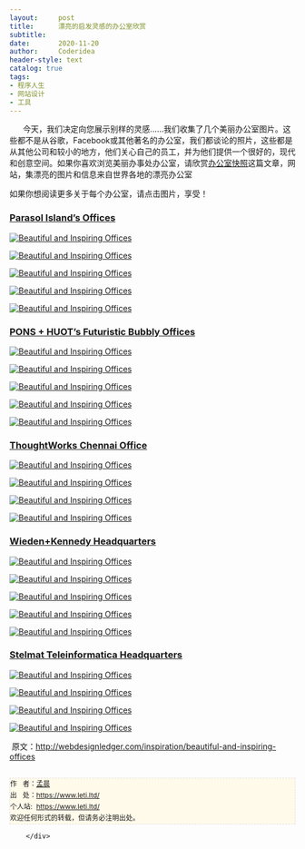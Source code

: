 ```yaml
---
layout:     post
title:      漂亮的启发灵感的办公室欣赏
subtitle:   
date:       2020-11-20
author:     Coderidea
header-style: text
catalog: true
tags:
- 程序人生
- 网站设计
- 工具
--- 
```

<div class="postBody">
			<div id="cnblogs_post_body" class="blogpost-body"><p><span><span>      今天，我们决定向您展示别样的灵感......我们收集了几个美丽办公室图片。</span><span>这些都不是从谷歌，Facebook或其他著名的办公室，我们都谈论的照片，这些都是从其他公司和较小的地方，他们关心自己的员工，并为他们提供一个很好的，现代和创意空间。</span><span>如果你喜欢浏览美丽办事处办公室，请欣赏</span></span><a href="http://www.officesnapshots.com/"><span><span>办公室快照</span></span></a><span><span>这篇文章，网站，集漂亮的图片和信息来自世界各地的漂亮办公室</span></span></p>
<p><span><span>如果你想阅读更多关于每个办公室，请点击图片，享受！</span></span></p>
<h3><a href="http://www.officesnapshots.com/2011/10/17/parasol-islands-offices/">Parasol Island’s Offices</a></h3>
<p><a href="http://www.officesnapshots.com/2011/10/17/parasol-islands-offices/"><img class="aligncenter size-full wp-image-3448" src="http://webdesignledger.com/wp-content/uploads/2011/11/offices01.jpg" alt="Beautiful and Inspiring Offices" /></a></p>
<p><a href="http://www.officesnapshots.com/2011/10/17/parasol-islands-offices/"><img class="aligncenter size-full wp-image-3448" src="http://webdesignledger.com/wp-content/uploads/2011/11/offices02.jpg" alt="Beautiful and Inspiring Offices" /></a></p>
<p><a href="http://www.officesnapshots.com/2011/10/17/parasol-islands-offices/"><img class="aligncenter size-full wp-image-3448" src="http://webdesignledger.com/wp-content/uploads/2011/11/offices03.jpg" alt="Beautiful and Inspiring Offices" /></a></p>
<p><a href="http://www.officesnapshots.com/2011/10/17/parasol-islands-offices/"><img class="aligncenter size-full wp-image-3448" src="http://webdesignledger.com/wp-content/uploads/2011/11/offices04.jpg" alt="Beautiful and Inspiring Offices" /></a></p>
<p><a href="http://www.officesnapshots.com/2011/10/17/parasol-islands-offices/"><img class="aligncenter size-full wp-image-3448" src="http://webdesignledger.com/wp-content/uploads/2011/11/offices05.jpg" alt="Beautiful and Inspiring Offices" /></a></p>
<h3><a href="http://www.officesnapshots.com/2011/10/13/pons-huots-futuristic-bubbly-offices/">PONS + HUOT’s Futuristic Bubbly Offices</a></h3>
<p><a href="http://www.officesnapshots.com/2011/10/13/pons-huots-futuristic-bubbly-offices/"><img class="aligncenter size-full wp-image-3448" src="http://webdesignledger.com/wp-content/uploads/2011/11/offices06.jpg" alt="Beautiful and Inspiring Offices" /></a></p>
<p><a href="http://www.officesnapshots.com/2011/10/13/pons-huots-futuristic-bubbly-offices/"><img class="aligncenter size-full wp-image-3448" src="http://webdesignledger.com/wp-content/uploads/2011/11/offices07.jpg" alt="Beautiful and Inspiring Offices" /></a></p>
<p><a href="http://www.officesnapshots.com/2011/10/13/pons-huots-futuristic-bubbly-offices/"><img class="aligncenter size-full wp-image-3448" src="http://webdesignledger.com/wp-content/uploads/2011/11/offices08.jpg" alt="Beautiful and Inspiring Offices" /></a></p>
<p><a href="http://www.officesnapshots.com/2011/10/13/pons-huots-futuristic-bubbly-offices/"><img class="aligncenter size-full wp-image-3448" src="http://webdesignledger.com/wp-content/uploads/2011/11/offices09.jpg" alt="Beautiful and Inspiring Offices" /></a></p>
<p><a href="http://www.officesnapshots.com/2011/10/13/pons-huots-futuristic-bubbly-offices/"><img class="aligncenter size-full wp-image-3448" src="http://webdesignledger.com/wp-content/uploads/2011/11/offices10.jpg" alt="Beautiful and Inspiring Offices" /></a></p>
<h3><a href="http://www.officesnapshots.com/2011/10/05/thoughtworks-chennai-office/">ThoughtWorks Chennai Office</a></h3>
<p><a href="http://www.officesnapshots.com/2011/10/05/thoughtworks-chennai-office/"><img class="aligncenter size-full wp-image-3448" src="http://webdesignledger.com/wp-content/uploads/2011/11/offices11.jpg" alt="Beautiful and Inspiring Offices" /></a></p>
<p><a href="http://www.officesnapshots.com/2011/10/05/thoughtworks-chennai-office/"><img class="aligncenter size-full wp-image-3448" src="http://webdesignledger.com/wp-content/uploads/2011/11/offices12.jpg" alt="Beautiful and Inspiring Offices" /></a></p>
<p><a href="http://www.officesnapshots.com/2011/10/05/thoughtworks-chennai-office/"><img class="aligncenter size-full wp-image-3448" src="http://webdesignledger.com/wp-content/uploads/2011/11/offices13.jpg" alt="Beautiful and Inspiring Offices" /></a></p>
<p><a href="http://www.officesnapshots.com/2011/10/05/thoughtworks-chennai-office/"><img class="aligncenter size-full wp-image-3448" src="http://webdesignledger.com/wp-content/uploads/2011/11/offices14.jpg" alt="Beautiful and Inspiring Offices" /></a></p>
<h3><a href="http://www.officesnapshots.com/2011/10/03/wiedenkennedy-headquarters/">Wieden+Kennedy Headquarters</a></h3>
<p><a href="http://www.officesnapshots.com/2011/10/03/wiedenkennedy-headquarters/"><img class="aligncenter size-full wp-image-3448" src="http://webdesignledger.com/wp-content/uploads/2011/11/offices15.jpg" alt="Beautiful and Inspiring Offices" /></a></p>
<p><a href="http://www.officesnapshots.com/2011/10/03/wiedenkennedy-headquarters/"><img class="aligncenter size-full wp-image-3448" src="http://webdesignledger.com/wp-content/uploads/2011/11/offices16.jpg" alt="Beautiful and Inspiring Offices" /></a></p>
<p><a href="http://www.officesnapshots.com/2011/10/03/wiedenkennedy-headquarters/"><img class="aligncenter size-full wp-image-3448" src="http://webdesignledger.com/wp-content/uploads/2011/11/offices17.jpg" alt="Beautiful and Inspiring Offices" /></a></p>
<p><a href="http://www.officesnapshots.com/2011/10/03/wiedenkennedy-headquarters/"><img class="aligncenter size-full wp-image-3448" src="http://webdesignledger.com/wp-content/uploads/2011/11/offices18.jpg" alt="Beautiful and Inspiring Offices" /></a></p>
<p><a href="http://www.officesnapshots.com/2011/10/03/wiedenkennedy-headquarters/"><img class="aligncenter size-full wp-image-3448" src="http://webdesignledger.com/wp-content/uploads/2011/11/offices19.jpg" alt="Beautiful and Inspiring Offices" /></a></p>
<h3><a href="http://www.officesnapshots.com/2011/09/29/stelmat-teleinformatica-headquarters/">Stelmat Teleinformatica Headquarters</a></h3>
<p><a href="http://www.officesnapshots.com/2011/09/29/stelmat-teleinformatica-headquarters/"><img class="aligncenter size-full wp-image-3448" src="http://webdesignledger.com/wp-content/uploads/2011/11/offices20.jpg" alt="Beautiful and Inspiring Offices" /></a></p>
<p><a href="http://www.officesnapshots.com/2011/09/29/stelmat-teleinformatica-headquarters/"><img class="aligncenter size-full wp-image-3448" src="http://webdesignledger.com/wp-content/uploads/2011/11/offices21.jpg" alt="Beautiful and Inspiring Offices" /></a></p>
<p><a href="http://www.officesnapshots.com/2011/09/29/stelmat-teleinformatica-headquarters/"><img class="aligncenter size-full wp-image-3448" src="http://webdesignledger.com/wp-content/uploads/2011/11/offices22.jpg" alt="Beautiful and Inspiring Offices" /></a></p>
<p><a href="http://www.officesnapshots.com/2011/09/29/stelmat-teleinformatica-headquarters/"><img class="aligncenter size-full wp-image-3448" src="http://webdesignledger.com/wp-content/uploads/2011/11/offices23.jpg" alt="Beautiful and Inspiring Offices" /></a></p>
<div> 原文：<a href="http://webdesignledger.com/inspiration/beautiful-and-inspiring-offices">http://webdesignledger.com/inspiration/beautiful-and-inspiring-offices</a></div>


<div id="ckepop"> </div>
<div>
<p id="PSignature" style="line-height:20px;background:#FFFAEA no-repeat 2% 50%;font-size:12px;border:#e0e0e0 1px dashed;">作   者：<a href="https://www.leti.ltd/">孟晨</a> <br /> 出   处：<a href="https://www.leti.ltd/">https://www.leti.ltd/</a> <br />个人站:  <a href="https://www.leti.ltd/">https://www.leti.ltd/</a><br />欢迎任何形式的转载，但请务必注明出处。</p>
</div></div><div id="MySignature"></div>
<div class="clear"></div>
<div id="blog_post_info_block">
<div id="BlogPostCategory"></div>
<div id="EntryTag"></div>
<div id="blog_post_info">
</div>
<div class="clear"></div>
<div id="post_next_prev"></div>
</div>


		</div>